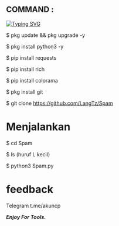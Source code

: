 ## COMMAND :

[![Typing SVG](https://readme-typing-svg.demolab.com?font=Fira+Code&pause=1000&color=FF2C10&background=31FF9400&width=435&lines=Script+Spam+Sms+Enjoy+Guys%F0%9F%A4%9F)](https://git.io/typing-svg)

$ pkg update &&  pkg upgrade -y

$ pkg install python3 -y

$ pip install requests

$ pip install rich

$ pip install colorama

$ pkg install git

$ git clone https://github.com/LangTz/Spam

# Menjalankan

$ cd Spam

$ ls (huruf L kecil)

$ python3 Spam.py

# feedback

Telegram t.me/akuncp

___Enjoy For Tools.___</br>



